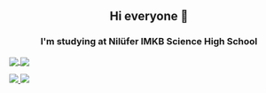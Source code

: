 <html>
  <body>
    <h2 align="center">Hi everyone 👋</h2>
    <h3 align="center">I'm studying at <b>Nilüfer IMKB Science High School</b></h3> 

   <a href="mailto:ardacenkerkaragoz@gmail.com">
      <img align="center" src="https://img.shields.io/badge/-Gmail-FF4500?logo=gmail&logoColor=white&style=for-the-badge"></img>
   </a>

   <a href="https://www.linkedin.com/in/arda-cenker-karag%C3%B6z-b077451b6/">
      <img align="center" src="https://img.shields.io/badge/-Linkedin-4682B4?logo=linkedin&logoColor=white&style=for-the-badge"></img>
    </a>
<p>
   <a href="https://github.com/ArdaCenker">
      <img src="https://github-readme-stats.vercel.app/api/?username=ArdaCenker&show_icons=true&bg_color=0d1117&text_color=bdc3c7&title_color=1e90fff&icon_color=1e90ff&hide_border=true" style="max-width:100%;">
    </a>

   <a href="https://github.com/ArdaCenker">
      <img src="https://github-readme-stats.vercel.app/api/top-langs/?username=ArdaCenker&layout=compact&show_icons=true&bg_color=0d1117&text_color=bdc3c7&title_color=1e90fff&icon_color=1e90ff&hide_border=true" style="max-width:100%;">
    </a>
</p>
  </body>
</html>


